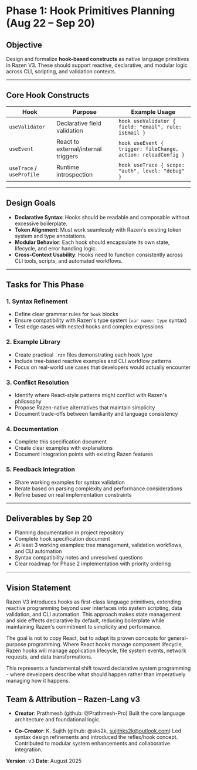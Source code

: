 # Phase 1: Hook Primitives Planning (Aug 22 – Sep 20)

## Objective
Design and formalize **hook-based constructs** as native language primitives in Razen V3. These should support reactive, declarative, and modular logic across CLI, scripting, and validation contexts.

***

## Core Hook Constructs

| Hook         | Purpose                          | Example Usage                                                  |
|--------------|----------------------------------|----------------------------------------------------------------|
| `useValidator` | Declarative field validation     | `hook useValidator { field: "email", rule: isEmail }`          |
| `useEvent`     | React to external/internal triggers | `hook useEvent { trigger: fileChange, action: reloadConfig }`  |
| `useTrace` / `useProfile` | Runtime introspection | `hook useTrace { scope: "auth", level: "debug" }`              |

***

## Design Goals

- **Declarative Syntax**: Hooks should be readable and composable without excessive boilerplate.
- **Token Alignment**: Must work seamlessly with Razen's existing token system and type annotations.
- **Modular Behavior**: Each hook should encapsulate its own state, lifecycle, and error handling logic.
- **Cross-Context Usability**: Hooks need to function consistently across CLI tools, scripts, and automated workflows.

***

## Tasks for This Phase

### 1. Syntax Refinement
   - Define clear grammar rules for `hook` blocks
   - Ensure compatibility with Razen's type system (`var name: type` syntax)
   - Test edge cases with nested hooks and complex expressions

### 2. Example Library
   - Create practical `.rzn` files demonstrating each hook type
   - Include tree-based reactive examples and CLI workflow patterns
   - Focus on real-world use cases that developers would actually encounter

### 3. Conflict Resolution
   - Identify where React-style patterns might conflict with Razen's philosophy
   - Propose Razen-native alternatives that maintain simplicity
   - Document trade-offs between familiarity and language consistency

### 4. Documentation
   - Complete this specification document
   - Create clear examples with explanations
   - Document integration points with existing Razen features

### 5. Feedback Integration
   - Share working examples for syntax validation
   - Iterate based on parsing complexity and performance considerations
   - Refine based on real implementation constraints

***

## Deliverables by Sep 20

- Planning documentation in project repository
- Complete hook specification document
- At least 3 working examples: tree management, validation workflows, and CLI automation
- Syntax compatibility notes and unresolved questions
- Clear roadmap for Phase 2 implementation with priority ordering

***

## Vision Statement

Razen V3 introduces hooks as first-class language primitives, extending reactive programming beyond user interfaces into system scripting, data validation, and CLI automation. This approach makes state management and side effects declarative by default, reducing boilerplate while maintaining Razen's commitment to simplicity and performance.

The goal is not to copy React, but to adapt its proven concepts for general-purpose programming. Where React hooks manage component lifecycle, Razen hooks will manage application lifecycle, file system events, network requests, and data transformations.

This represents a fundamental shift toward declarative system programming - where developers describe what should happen rather than imperatively managing how it happens.

## Team & Attribution – Razen-Lang v3

- **Creator**: Prathmesh (github: @Prathmesh-Pro)
Built the core language architecture and foundational logic.

- **Co-Creator**: K. Sujith (github: @sks2k, sujithks2k@outlook.com)
Led syntax design refinements and introduced the reflex/hook concept.
Contributed to modular system enhancements and collaborative integration.

**Version**: v3
**Date**: August 2025
